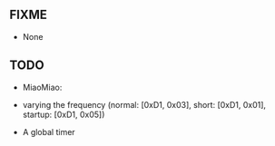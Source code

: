 FIXME
-----

* None


TODO
----

* MiaoMiao:
 - varying the frequency (normal: [0xD1, 0x03], short:  [0xD1, 0x01], startup: [0xD1, 0x05])
* A global timer 
